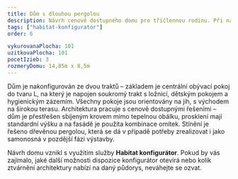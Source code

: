 ```yaml
---
title: Dům s dlouhou pergolou
description: Návrh cenově dostupného domu pro tříčlennou rodinu. Při návrhu v Habitat konfigurátoru jsme kladli důraz na architektonické prvky s jednoduchou realizací a menším zatížením rozpočtu. Dům před přehříváním chrání dřevěná pergola, jejíž rozměry byly při konfiguraci na pozemek přesně vypočítány - tak, aby v létě stínila vysoké slunce a v zimě ho naopak vpustila do interiéru.
tags: ["habitat-konfigurator"]
order: 6

vykurovanaPlocha: 101
uzitkovaPlocha: 101
pocetIzieb: 3
rozmeryDomu: 14,85m x 8,5m
---
```


Dům je nakonfigurován ze dvou traktů – základem je centrální obývací pokoj do tvaru L, na který je napojen soukromý trakt s ložnicí, dětským pokojem a hygienickým zázemím. Všechny pokoje jsou orientovány na jih, s východem na širokou terasu. Architektura pracuje s cenově dostupnými řešeními – dům je přestřešen sbíjeným krovem mimo tepelnou obálku, prosklení mají standardní výšku a na fasádě je použita kombinace omítek. Stínění je řešeno dřevěnou pergolou, která se dá v případě potřeby zrealizovat i jako samonosná v pozdější fázi výstavby.

Návrh domu vznikl s využitím služby <strong>Habitat konfigurátor</strong>. Pokud by vás zajímalo, jaké další možnosti dispozice konfigurátor otevírá nebo kolik ztvárnění architektury nabízí na daný půdorys, neváhejte se ozvat.
